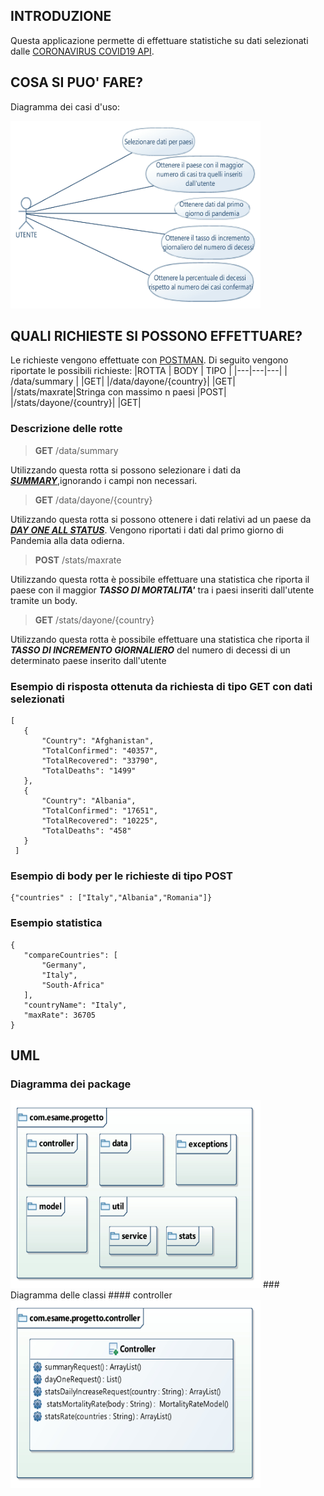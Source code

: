 ## INTRODUZIONE
Questa applicazione  permette di effettuare statistiche su dati  selezionati dalle [CORONAVIRUS COVID19 API](https://documenter.getpostman.com/view/10808728/SzS8rjbc#00030720-fae3-4c72-8aea-ad01ba17adf8).

## COSA SI PUO' FARE?
Diagramma dei casi d'uso:

<img src="https://github.com/alexxdediu/ProgettoPO/blob/master/UseCaseDiagramProject.jpg" width="400" height="300"> 




## QUALI RICHIESTE SI POSSONO EFFETTUARE?
Le richieste vengono effettuate con [POSTMAN](https://www.postman.com/).
Di seguito vengono riportate le possibili richieste:
|ROTTA | BODY | TIPO | 
|---|---|---|
| /data/summary | |GET|
|/data/dayone/{country}| |GET|
|/stats/maxrate|Stringa con massimo n paesi |POST|
|/stats/dayone/{country}| |GET|

 ### Descrizione delle rotte
 
 > **GET** /data/summary
 
 Utilizzando questa rotta si possono selezionare i dati da [***SUMMARY***](https://documenter.getpostman.com/view/10808728/SzS8rjbc#00030720-fae3-4c72-8aea-ad01ba17adf8),ignorando i campi non necessari.
 
 > **GET** /data/dayone/{country}
 
 Utilizzando questa rotta si possono ottenere i dati relativi ad un paese da [***DAY ONE ALL STATUS***](https://documenter.getpostman.com/view/10808728/SzS8rjbc#d0ca988a-ac5f-4d30-ab64-b188e45149e4).
 Vengono riportati i dati dal primo giorno di Pandemia alla data odierna.
 
 > **POST** /stats/maxrate
 
 Utilizzando questa rotta è possibile effettuare una statistica che riporta il paese con il maggior ***TASSO DI MORTALITA'*** tra i paesi inseriti dall'utente tramite un body.
 
 > **GET** /stats/dayone/{country}
 
 Utilizzando questa rotta è possibile effettuare una statistica che riporta il ***TASSO DI INCREMENTO GIORNALIERO*** del numero di decessi di un determinato paese inserito dall'utente
 
 
 ### Esempio di risposta ottenuta da richiesta di tipo GET con dati selezionati
 ```
 [
    {
        "Country": "Afghanistan",
        "TotalConfirmed": "40357",
        "TotalRecovered": "33790",
        "TotalDeaths": "1499"
    },
    {
        "Country": "Albania",
        "TotalConfirmed": "17651",
        "TotalRecovered": "10225",
        "TotalDeaths": "458"
    }
  ]
 ```
 ### Esempio di body per le richieste di tipo POST
 ```
 {"countries" : ["Italy","Albania","Romania"]}
 ```
 ### Esempio statistica
 ```
 {
    "compareCountries": [
        "Germany",
        "Italy",
        "South-Africa"
    ],
    "countryName": "Italy",
    "maxRate": 36705
}
 ```
 ## UML
  ### Diagramma dei package
 <img src="https://github.com/alexxdediu/ProgettoPO/blob/master/PackageDiagram.jpg" width="400" height="300"> 
 ### Diagramma delle classi
   #### controller
<img src="https://github.com/alexxdediu/ProgettoPO/blob/master/ClassDiagramController.jpg" width="400" height="300"> 
